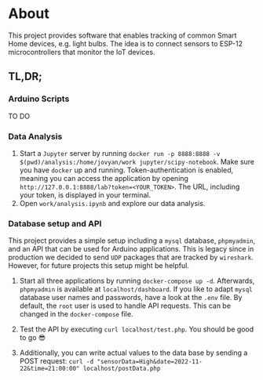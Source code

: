 # About

This project provides software that enables tracking of common Smart Home devices, e.g. light bulbs. The idea is to connect sensors to ESP-12 microcontrollers that monitor the IoT devices.

## TL,DR;

### Arduino Scripts
TO DO

### Data Analysis

1. Start a `Jupyter` server by running `docker run -p 8888:8888 -v $(pwd)/analysis:/home/jovyan/work jupyter/scipy-notebook`. Make sure you have `docker` up and running. Token-authentication is enabled, meaning you can access the application by opening `http://127.0.0.1:8888/lab?token=<YOUR_TOKEN>`. The URL, including your token, is displayed in your terminal.
2. Open `work/analysis.ipynb` and explore our data analysis.

### Database setup and API
This project provides a simple setup including a `mysql` database, `phpmyadmin`, and an API that can be used for Arduino applications. This is legacy since in production we decided to send `UDP` packages that are tracked by `wireshark`. However, for future projects this setup might be helpful.

1. Start all three applications by running `docker-compose up -d`. Afterwards, `phpmyadmin` is available at `localhost/dashboard`.
If you like to adapt `mysql` database user names and passwords, have a look at the `.env` file. By default, the `root` user is used to handle API requests. This can be changed in the `docker-compose` file.

2. Test the API by executing  `curl localhost/test.php`. You should be good to go :sunglasses:

3. Additionally, you can write actual values to the data base by sending a POST request: `curl -d "sensorData=High&date=2022-11-22&time=21:00:00" localhost/postData.php`